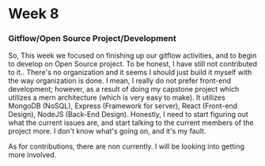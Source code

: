 # Week 8

### Gitflow/Open Source Project/Development

So, This week we focused on finishing up our gitflow activities, and to begin to develop on Open Source project. To be honest, I have still not contributed to it.. There's no organization and it seems I should just build it myself with the way organization is done. I mean, I really do not prefer front-end development; however, as a result of doing my capstone project which utilizes a mern architecture (which is very easy to make). It utilizes MongoDB (NoSQL), Express (Framework for server), React (Front-end Design), NodeJS (Back-End Design). Honestly, I need to start figuring out what the current issues are, and start talking to the current members of the project more. I don't know what's going on, and it's my fault. 

As for contributions, there are non currently. I will be looking into getting more involved. 

